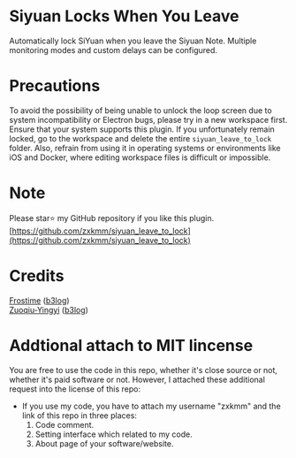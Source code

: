 # Siyuan Locks When You Leave
Automatically lock SiYuan when you leave the Siyuan Note. Multiple monitoring modes and custom delays can be configured.

# Precautions
To avoid the possibility of being unable to unlock the loop screen due to system incompatibility or Electron bugs, please try in a new workspace first. Ensure that your system supports this plugin.
If you unfortunately remain locked, go to the workspace and delete the entire `siyuan_leave_to_lock` folder. Also, refrain from using it in operating systems or environments like iOS and Docker, where editing workspace files is difficult or impossible.

# Note
Please star⭐ my GitHub repository if you like this plugin. [https://github.com/zxkmm/siyuan_leave_to_lock](https://github.com/zxkmm/siyuan_leave_to_lock)

# Credits   
[Frostime](https://github.com/frostime)   ([b3log](https://ld246.com/member/Frostime))   
[Zuoqiu-Yingyi](https://github.com/Zuoqiu-Yingyi)   ([b3log](https://ld246.com/member/shuoying))   

# Addtional attach to MIT lincense
You are free to use the code in this repo, whether it's close source or not, whether it's paid software or not. However, I attached these additional request into the license of this repo:
 - If you use my code, you have to attach my username "zxkmm" and the link of this repo in three places:
    1. Code comment.
    2. Setting interface which related to my code.
    3. About page of your software/website.
